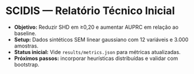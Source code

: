 # SCIDIS — Relatório Técnico Inicial

- **Objetivo:** Reduzir SHD em ≥0,20 e aumentar AUPRC em relação ao baseline.
- **Setup:** Dados sintéticos SEM linear gaussiano com 12 variáveis e 3.000 amostras.
- **Status inicial:** Vide `results/metrics.json` para métricas atualizadas.
- **Próximos passos:** incorporar heurísticas distribuídas e validar com bootstrap.
